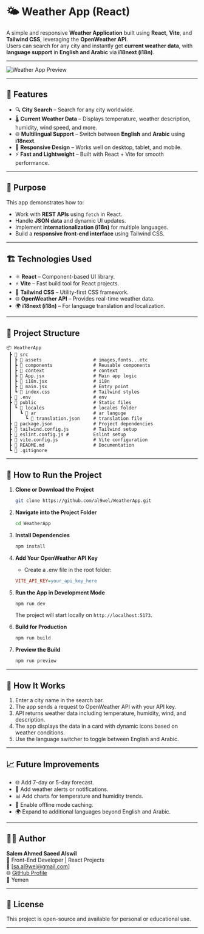 # 🌤️ Weather App (React)

A simple and responsive **Weather Application** built using **React**, **Vite**, and **Tailwind CSS**, leveraging the **OpenWeather API**.  
Users can search for any city and instantly get **current weather data**, with **language support** in **English and Arabic** via **i18next (i18n)**.

---

![Weather App Preview](https://i.imgur.com/MPLdK2y.png)

---

## 🚀 Features

- 🔍 **City Search** – Search for any city worldwide.
- 🌡️ **Current Weather Data** – Displays temperature, weather description, humidity, wind speed, and more.
- 🌐 **Multilingual Support** – Switch between **English** and **Arabic** using **i18next**.
- 📱 **Responsive Design** – Works well on desktop, tablet, and mobile.
- ⚡ **Fast and Lightweight** – Built with React + Vite for smooth performance.

---

## 🧠 Purpose

This app demonstrates how to:

- Work with **REST APIs** using `fetch` in React.
- Handle **JSON data** and dynamic UI updates.
- Implement **internationalization (i18n)** for multiple languages.
- Build a **responsive front-end interface** using Tailwind CSS.

---

## 🏗️ Technologies Used

- ⚛️ **React** – Component-based UI library.
- ⚡ **Vite** – Fast build tool for React projects.
- 🎨 **Tailwind CSS** – Utility-first CSS framework.
- 🌐 **OpenWeather API** – Provides real-time weather data.
- 🌍 **i18next (i18n)** – For language translation and localization.

---

## 📁 Project Structure

```
📦 WeatherApp
 ┣ 📂 src
 ┃ ┣ 📂 assets                   # images,fonts...etc
 ┃ ┣ 📂 components               # Reusable components
 ┃ ┣ 📂 context                  # context
 ┃ ┣ 📜 App.jsx                  # Main app logic
 ┃ ┣ 📜 i18n.jsx                 # i18n
 ┃ ┣ 📜 main.jsx                 # Entry point
 ┃ ┗ 📜 index.css                # Tailwind styles
 ┣ 📜 .env                       # env
 ┣ 📂 public                     # Static files
 ┃ ┗ 📂 locales                  # locales folder
 ┃   ┗ 📂 ar                     # ar languge
 ┃     ┗ 📜 translation.json     # translation file
 ┣ 📜 package.json               # Project dependencies
 ┣ 📜 tailwind.config.js         # Tailwind setup
 ┣ 📜 eslint.config.js #         Eslint setup
 ┣ 📜 vite.config.js             # Vite configuration
 ┣ 📜 README.md                  # Documentation
 ┗ 📜 .gitignore
```

---

## 🧾 How to Run the Project

1. **Clone or Download the Project**

   ```bash
   git clone https://github.com/al9wel/WeatherApp.git
   ```

2. **Navigate into the Project Folder**

   ```bash
   cd WeatherApp
   ```

3. **Install Dependencies**

   ```bash
   npm install
   ```

4. **Add Your OpenWeather API Key**
   - Create a .env file in the root folder:
   ```ini
   VITE_API_KEY=your_api_key_here
   ```
5. **Run the App in Development Mode**

   ```bash
   npm run dev
   ```

   The project will start locally on `http://localhost:5173`.

6. **Build for Production**

   ```bash
   npm run build
   ```

7. **Preview the Build**
   ```bash
   npm run preview
   ```

---

## 🧩 How It Works

1. Enter a city name in the search bar.
2. The app sends a request to OpenWeather API with your API key.
3. API returns weather data including temperature, humidity, wind, and description.
4. The app displays the data in a card with dynamic icons based on weather conditions.
5. Use the language switcher to toggle between English and Arabic.

---

## 📈 Future Improvements

- 🌐 Add 7-day or 5-day forecast.
- 🔔 Add weather alerts or notifications.
- 📊 Add charts for temperature and humidity trends.
- 💾 Enable offline mode caching.
- 🌍 Expand to additional languages beyond English and Arabic.

---

## 👨‍💻 Author

**Salem Ahmed Saeed Alswil**  
💼 Front-End Developer | React Projects  
📧 [sa.al9wel@gmail.com]  
🌐 [GitHub Profile](https://github.com/yourusername)  
📍 Yemen

---

## 📜 License

This project is open-source and available for personal or educational use.

---
